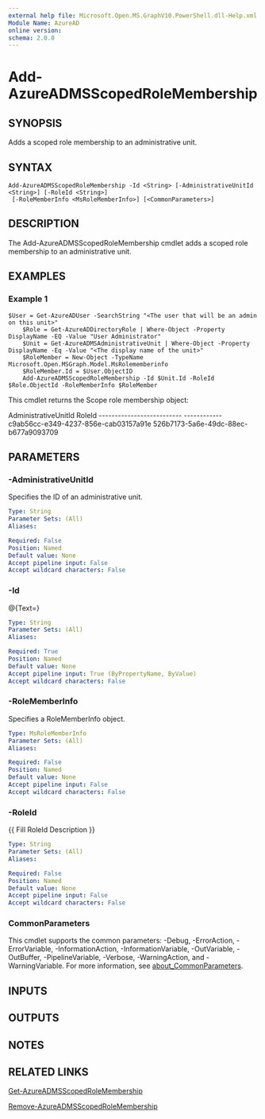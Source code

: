 ```yaml
---
external help file: Microsoft.Open.MS.GraphV10.PowerShell.dll-Help.xml
Module Name: AzureAD
online version:
schema: 2.0.0
---
```


# Add-AzureADMSScopedRoleMembership

## SYNOPSIS
Adds a scoped role membership to an administrative unit.

## SYNTAX

```
Add-AzureADMSScopedRoleMembership -Id <String> [-AdministrativeUnitId <String>] [-RoleId <String>]
 [-RoleMemberInfo <MsRoleMemberInfo>] [<CommonParameters>]
```

## DESCRIPTION
The Add-AzureADMSScopedRoleMembership cmdlet adds a scoped role membership to an administrative unit.

## EXAMPLES

### Example 1

```
$User = Get-AzureADUser -SearchString "<The user that will be an admin on this unit>"
	$Role = Get-AzureADDirectoryRole | Where-Object -Property DisplayName -EQ -Value "User Administrator"
	$Unit = Get-AzureADMSAdministrativeUnit | Where-Object -Property DisplayName -Eq -Value "<The display name of the unit>"
	$RoleMember = New-Object -TypeName Microsoft.Open.MSGraph.Model.MsRolememberinfo
	$RoleMember.Id = $User.ObjectID
	Add-AzureADMSScopedRoleMembership -Id $Unit.Id -RoleId $Role.ObjectId -RoleMemberInfo $RoleMember
```

This cmdlet returns the Scope role membership object:

AdministrativeUnitId           RoleId 	--------------------------           ------------ 	c9ab56cc-e349-4237-856e-cab03157a91e 526b7173-5a6e-49dc-88ec-b677a9093709

## PARAMETERS

### -AdministrativeUnitId
Specifies the ID of an administrative unit.

```yaml
Type: String
Parameter Sets: (All)
Aliases:

Required: False
Position: Named
Default value: None
Accept pipeline input: False
Accept wildcard characters: False
```

### -Id
@{Text=}

```yaml
Type: String
Parameter Sets: (All)
Aliases:

Required: True
Position: Named
Default value: None
Accept pipeline input: True (ByPropertyName, ByValue)
Accept wildcard characters: False
```

### -RoleMemberInfo
Specifies a RoleMemberInfo object.

```yaml
Type: MsRoleMemberInfo
Parameter Sets: (All)
Aliases:

Required: False
Position: Named
Default value: None
Accept pipeline input: False
Accept wildcard characters: False
```

### -RoleId
{{ Fill RoleId Description }}

```yaml
Type: String
Parameter Sets: (All)
Aliases:

Required: False
Position: Named
Default value: None
Accept pipeline input: False
Accept wildcard characters: False
```

### CommonParameters
This cmdlet supports the common parameters: -Debug, -ErrorAction, -ErrorVariable, -InformationAction, -InformationVariable, -OutVariable, -OutBuffer, -PipelineVariable, -Verbose, -WarningAction, and -WarningVariable. For more information, see [about_CommonParameters](http://go.microsoft.com/fwlink/?LinkID=113216).

## INPUTS

## OUTPUTS

## NOTES

## RELATED LINKS

[Get-AzureADMSScopedRoleMembership]()

[Remove-AzureADMSScopedRoleMembership]()
